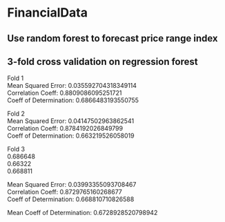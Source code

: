 # FinancialData

## Use random forest to forecast price range index



## 3-fold cross validation on regression forest

Fold 1  
Mean Squared Error:     0.035592704318349114  
Correlation Coeff:      0.8809086095251721  
Coeff of Determination: 0.6866483193550755  

Fold 2  
Mean Squared Error:     0.04147502963862541  
Correlation Coeff:      0.8784192026849799  
Coeff of Determination: 0.663219526058019  

Fold 3  
 0.686648  
 0.66322   
 0.668811  

Mean Squared Error:     0.03993355093708467  
Correlation Coeff:      0.8729765160268677  
Coeff of Determination: 0.668810710826588  

Mean Coeff of Determination: 0.6728928520798942
